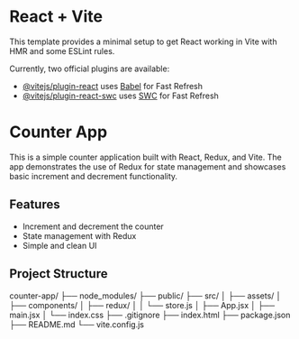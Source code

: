 # React + Vite

This template provides a minimal setup to get React working in Vite with HMR and some ESLint rules.

Currently, two official plugins are available:

- [@vitejs/plugin-react](https://github.com/vitejs/vite-plugin-react/blob/main/packages/plugin-react/README.md) uses [Babel](https://babeljs.io/) for Fast Refresh
- [@vitejs/plugin-react-swc](https://github.com/vitejs/vite-plugin-react-swc) uses [SWC](https://swc.rs/) for Fast 
Refresh


# Counter App

This is a simple counter application built with React, Redux, and Vite. The app demonstrates the use of Redux for state management and showcases basic increment and decrement functionality.

## Features

- Increment and decrement the counter
- State management with Redux
- Simple and clean UI

## Project Structure
counter-app/
├── node_modules/
├── public/
├── src/
│   ├── assets/
│   ├── components/
│   ├── redux/
│   │   └── store.js
│   ├── App.jsx
│   ├── main.jsx
│   └── index.css
├── .gitignore
├── index.html
├── package.json
├── README.md
└── vite.config.js

